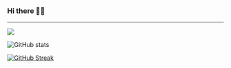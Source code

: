 ### Hi there 👋🏻
---------------------------
![](https://komarev.com/ghpvc/?username=ruo2019&color=9d33e8)

![GitHub stats](https://github-readme-stats.vercel.app/api?username=ruo2019&count_private=true&theme=tokyonight)


[![GitHub Streak](https://github-readme-streak-stats.herokuapp.com/?user=ruo2019&theme=tokyonight)](https://git.io/streak-stats)
